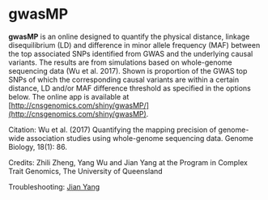# gwasMP
**gwasMP** is an online designed to quantify the physical distance, linkage disequilibrium (LD) and difference in minor allele frequency (MAF) between the top associated SNPs identified from GWAS and the underlying causal variants. The results are from simulations based on whole-genome sequencing data (Wu et al. 2017). Shown is proportion of the GWAS top SNPs of which the corresponding causal variants are within a certain distance, LD and/or MAF difference threshold as specified in the options below. The online app is available at [http://cnsgenomics.com/shiny/gwasMP/](http://cnsgenomics.com/shiny/gwasMP).

Citation: Wu et al. (2017) Quantifying the mapping precision of genome-wide association studies using whole-genome sequencing data. Genome Biology, 18(1): 86.

Credits: Zhili Zheng, Yang Wu and Jian Yang at the Program in Complex Trait Genomics, The University of Queensland

Troubleshooting: [Jian Yang](mailto:jian.yang@uq.edu.au)
